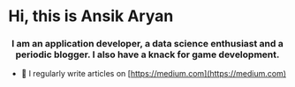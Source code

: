 <h1> Hi, this is Ansik Aryan </h1>
<h3 align="center">I am an application developer, a data science enthusiast and a periodic blogger. I also have a knack for game development.</h3>


- 📝 I regularly write articles on [https://medium.com](https://medium.com)
